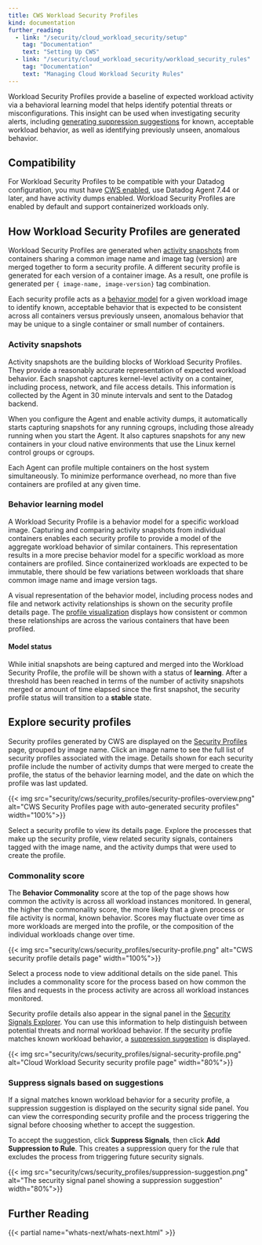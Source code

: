 ```yaml
---
title: CWS Workload Security Profiles
kind: documentation
further_reading:
  - link: "/security/cloud_workload_security/setup"
    tag: "Documentation"
    text: "Setting Up CWS"
  - link: "/security/cloud_workload_security/workload_security_rules"
    tag: "Documentation"
    text: "Managing Cloud Workload Security Rules"
---
```


Workload Security Profiles provide a baseline of expected workload activity via a behavioral learning model that helps identify potential threats or misconfigurations. This insight can be used when investigating security alerts, including [generating suppression suggestions](#suppress-signals-based-on-suggestions) for known, acceptable workload behavior, as well as identifying previously unseen, anomalous behavior.

## Compatibility

For Workload Security Profiles to be compatible with your Datadog configuration, you must have [CWS enabled][1], use Datadog Agent 7.44 or later, and have activity dumps enabled. Workload Security Profiles are enabled by default and support containerized workloads only.

## How Workload Security Profiles are generated

Workload Security Profiles are generated when [activity snapshots](#activity-snapshots) from containers sharing a common image name and image tag (version) are merged together to form a security profile. A different security profile is generated for each version of a container image. As a result, one profile is generated per `{ image-name, image-version}` tag combination.

Each security profile acts as a [behavior model](#behavior-learning-model) for a given workload image to identify known, acceptable behavior that is expected to be consistent across all containers versus previously unseen, anomalous behavior that may be unique to a single container or small number of containers.

### Activity snapshots

Activity snapshots are the building blocks of Workload Security Profiles. They provide a reasonably accurate representation of expected workload behavior. Each snapshot captures kernel-level activity on a container, including process, network, and file access details. This information is collected by the Agent in 30 minute intervals and sent to the Datadog backend.

When you configure the Agent and enable activity dumps, it automatically starts capturing snapshots for any running cgroups, including those already running when you start the Agent. It also captures snapshots for any new containers in your cloud native environments that use the Linux kernel control groups or cgroups.

Each Agent can profile multiple containers on the host system simultaneously. To minimize performance overhead, no more than five containers are profiled at any given time.

### Behavior learning model

A Workload Security Profile is a behavior model for a specific workload image. Capturing and comparing activity snapshots from individual containers enables each security profile to provide a model of the aggregate workload behavior of similar containers. This representation results in a more precise behavior model for a specific workload as more containers are profiled. Since containerized workloads are expected to be immutable, there should be few variations between workloads that share common image name and image version tags.

A visual representation of the behavior model, including process nodes and file and network activity relationships is shown on the security profile details page. The [profile visualization](#explore-security-profiles) displays how consistent or common these relationships are across the various containers that have been profiled.

#### Model status

While initial snapshots are being captured and merged into the Workload Security Profile, the profile will be shown with a status of **learning**. After a threshold has been reached in terms of the number of activity snapshots merged or amount of time elapsed since the first snapshot, the security profile status will transition to a **stable** state.

## Explore security profiles

Security profiles generated by CWS are displayed on the [Security Profiles][2] page, grouped by image name. Click an image name to see the full list of security profiles associated with the image. Details shown for each security profile include the number of activity dumps that were merged to create the profile, the status of the behavior learning model, and the date on which the profile was last updated.

{{< img src="security/cws/security_profiles/security-profiles-overview.png" alt="CWS Security Profiles page with auto-generated security profiles" width="100%">}}

Select a security profile to view its details page. Explore the processes that make up the security profile, view related security signals, containers tagged with the image name, and the activity dumps that were used to create the profile.

### Commonality score

The **Behavior Commonality** score at the top of the page shows how common the activity is across all workload instances monitored. In general, the higher the commonality score, the more likely that a given process or file activity is normal, known behavior. Scores may fluctuate over time as more workloads are merged into the profile, or the composition of the individual workloads change over time.

{{< img src="security/cws/security_profiles/security-profile.png" alt="CWS security profile details page" width="100%">}}

Select a process node to view additional details on the side panel. This includes a commonality score for the process based on how common the files and requests in the process activity are across all workload instances monitored.

Security profile details also appear in the signal panel in the [Security Signals Explorer][3]. You can use this information to help distinguish between potential threats and normal workload behavior. If the security profile matches known workload behavior, a [suppression suggestion](#suppress-signals-based-on-suggestions) is displayed.

{{< img src="security/cws/security_profiles/signal-security-profile.png" alt="Cloud Workload Security security profile page" width="80%">}}

### Suppress signals based on suggestions

If a signal matches known workload behavior for a security profile, a suppression suggestion is displayed on the security signal side panel. You can view the corresponding security profile and the process triggering the signal before choosing whether to accept the suggestion.

To accept the suggestion, click **Suppress Signals**, then click **Add Suppression to Rule**. This creates a suppression query for the rule that excludes the process from triggering future security signals.

{{< img src="security/cws/security_profiles/suppression-suggestion.png" alt="The security signal panel showing a suppression suggestion" width="80%">}}

## Further Reading

{{< partial name="whats-next/whats-next.html" >}}

[1]: /security/cloud_workload_security/setup
[2]: https://app.datadoghq.com/security/workload/profiles
[3]: /security/explorer
[4]: /security/cloud_workload_security/setup